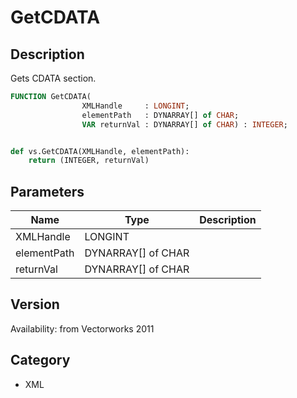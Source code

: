 # GetCDATA

## Description
Gets CDATA section.

```pascal
FUNCTION GetCDATA(
				XMLHandle     : LONGINT;
				elementPath   : DYNARRAY[] of CHAR;
				VAR returnVal : DYNARRAY[] of CHAR) : INTEGER;
```

```python

def vs.GetCDATA(XMLHandle, elementPath):
    return (INTEGER, returnVal)
```

## Parameters
|Name|Type|Description|
|---|---|---|
|XMLHandle|LONGINT||
|elementPath|DYNARRAY[] of CHAR||
|returnVal|DYNARRAY[] of CHAR||

## Version
Availability: from Vectorworks 2011
## Category
* XML

